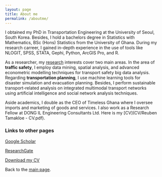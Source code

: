 ```yaml
---
layout: page
title: About me
permalink: /aboutme/
---
```


I obtained my PhD in Transportation Engineering at the University of Seoul, South Korea. Besides, I hold a bachelors degree in Statistics with Mathematics, BSc (Hons) Statistics from the University of Ghana. During my research carreer, I gained in-depth experience in the use of tools like NLOGIT, SPSS, STATA, Gephi, Python, ArcGIS Pro, and R.  

As a researcher, my [research](https://drtamakloe.github.io/publications/) interests cover two main areas. In the area of **traffic safety**, I employ  data mining, spatial analysis, and advanced econometric modelling techniques for transport safety big data analysis. Regarding **transportation planning**, I use machine learning tools for disaster simulation and evacuation planning. Besides, I perform sustainable transport-related analysis on integrated multimodal transport networks using artificial intelligence and social network analysis techniques. 

Aside academics, I double as the CEO of Timeless Ghana where I oversee imports and marketing of goods and services. I also work as a  Research Fellow at DONG IL Engineering Consultants Ltd. Here is my [CV](CV/Reuben Tamakloe - CV.pdf).


### Links to other pages
[Google Scholar](https://scholar.google.com/citations?user=2V3gP2EAAAAJ&hl=en&oi=ao)

[ResearchGate](https://www.researchgate.net/profile/Reuben-Tamakloe)

[Download my CV](CV.md)



Back to the [main page](https://drtamakloe.github.io/).



